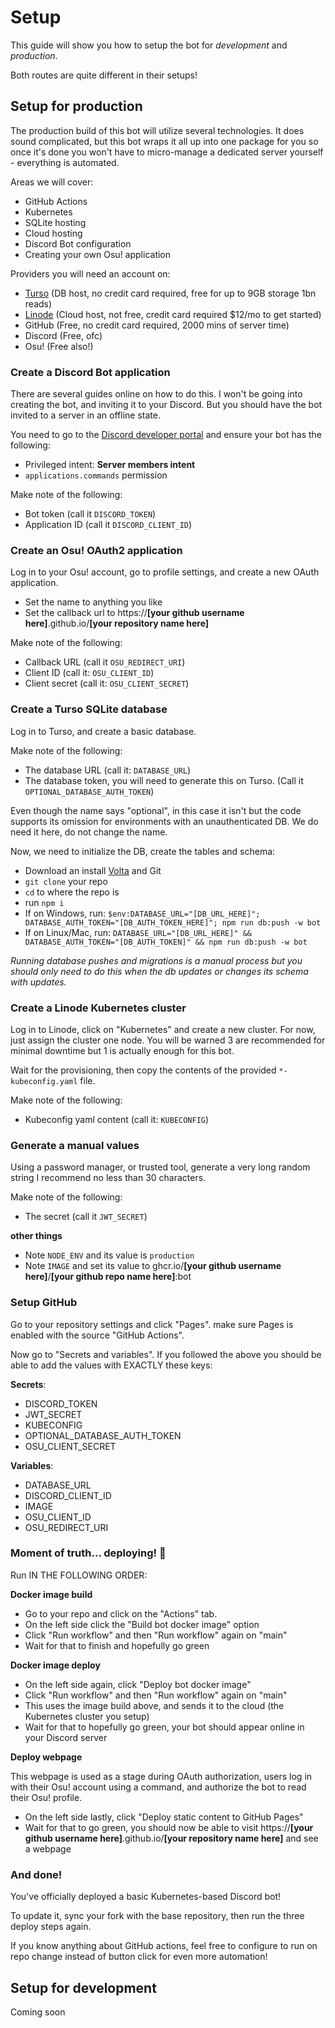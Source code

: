 # Setup

This guide will show you how to setup the bot for _development_ and _production_.

Both routes are quite different in their setups!

## Setup for production

The production build of this bot will utilize several technologies. It does sound complicated, but this bot wraps it all up into one package for you so once it's done you won't have to micro-manage a dedicated server yourself - everything is automated.

Areas we will cover:

- GitHub Actions
- Kubernetes
- SQLite hosting
- Cloud hosting
- Discord Bot configuration
- Creating your own Osu! application

Providers you will need an account on:

- <a href="https://turso.tech/" target="_blank">Turso</a> (DB host, no credit card required, free for up to 9GB storage 1bn reads)
- <a href="https://www.linode.com/" target="_blank">Linode</a> (Cloud host, not free, credit card required $12/mo to get started)
- GitHub (Free, no credit card required, 2000 mins of server time)
- Discord (Free, ofc)
- Osu! (Free also!)

### Create a Discord Bot application

There are several guides online on how to do this. I won't be going into creating the bot, and inviting it to your Discord. But you should have the bot invited to a server in an offline state.

You need to go to the <a href="https://discord.com/developers" target="_blank">Discord developer portal</a> and ensure your bot has the following:

- Privileged intent: **Server members intent**
- `applications.commands` permission

Make note of the following:

- Bot token (call it `DISCORD_TOKEN`)
- Application ID (call it `DISCORD_CLIENT_ID`)

### Create an Osu! OAuth2 application

Log in to your Osu! account, go to profile settings, and create a new OAuth application.

- Set the name to anything you like
- Set the callback url to https://**[your github username here]**.github.io/**[your repository name here]**

Make note of the following:

- Callback URL (call it `OSU_REDIRECT_URI`)
- Client ID (call it: `OSU_CLIENT_ID`)
- Client secret (call it: `OSU_CLIENT_SECRET`)

### Create a Turso SQLite database

Log in to Turso, and create a basic database.

Make note of the following:

- The database URL (call it: `DATABASE_URL`)
- The database token, you will need to generate this on Turso. (Call it `OPTIONAL_DATABASE_AUTH_TOKEN`)

Even though the name says "optional", in this case it isn't but the code supports its omission for environments with an unauthenticated DB. We do need it here, do not change the name.

Now, we need to initialize the DB, create the tables and schema:

- Download an install <a href="https://volta.sh/" target="_blank">Volta</a> and Git
- `git clone` your repo
- `cd` to where the repo is
- run `npm i`
- If on Windows, run: `$env:DATABASE_URL="[DB_URL_HERE]"; DATABASE_AUTH_TOKEN="[DB_AUTH_TOKEN_HERE]"; npm run db:push -w bot`
- If on Linux/Mac, run: `DATABASE_URL="[DB_URL_HERE]" && DATABASE_AUTH_TOKEN="[DB_AUTH_TOKEN]" && npm run db:push -w bot`

_Running database pushes and migrations is a manual process but you should only need to do this when the db updates or changes its schema with updates._

### Create a Linode Kubernetes cluster

Log in to Linode, click on "Kubernetes" and create a new cluster. For now, just assign the cluster one node. You will be warned 3 are recommended for minimal downtime but 1 is actually enough for this bot.

Wait for the provisioning, then copy the contents of the provided `*-kubeconfig.yaml` file.

Make note of the following:

- Kubeconfig yaml content (call it: `KUBECONFIG`)

### Generate a manual values

Using a password manager, or trusted tool, generate a very long random string I recommend no less than 30 characters.

Make note of the following:

- The secret (call it `JWT_SECRET`)

**other things**

- Note `NODE_ENV` and its value is `production`
- Note `IMAGE` and set its value to ghcr.io/**[your github username here]**/**[your github repo name here]**:bot

### Setup GitHub

Go to your repository settings and click "Pages". make sure Pages is enabled with the source "GitHub Actions".

Now go to "Secrets and variables". If you followed the above you should be able to add the values with EXACTLY these keys:

**Secrets**:

- DISCORD_TOKEN
- JWT_SECRET
- KUBECONFIG
- OPTIONAL_DATABASE_AUTH_TOKEN
- OSU_CLIENT_SECRET

**Variables**:

- DATABASE_URL
- DISCORD_CLIENT_ID
- IMAGE
- OSU_CLIENT_ID
- OSU_REDIRECT_URI

### Moment of truth... deploying! 🚀

Run IN THE FOLLOWING ORDER:

**Docker image build**

- Go to your repo and click on the "Actions" tab.
- On the left side click the "Build bot docker image" option
- Click "Run workflow" and then "Run workflow" again on "main"
- Wait for that to finish and hopefully go green

**Docker image deploy**

- On the left side again, click "Deploy bot docker image"
- Click "Run workflow" and then "Run workflow" again on "main"
- This uses the image build above, and sends it to the cloud (the Kubernetes cluster you setup)
- Wait for that to hopefully go green, your bot should appear online in your Discord server

**Deploy webpage**

This webpage is used as a stage during OAuth authorization, users log in with their Osu! account using a command, and authorize the bot to read their Osu! profile.

- On the left side lastly, click "Deploy static content to GitHub Pages"
- Wait for that to go green, you should now be able to visit https://**[your github username here]**.github.io/**[your repository name here]** and see a webpage

### And done!

You've officially deployed a basic Kubernetes-based Discord bot!

To update it, sync your fork with the base repository, then run the three deploy steps again.

If you know anything about GitHub actions, feel free to configure to run on repo change instead of button click for even more automation!

## Setup for development

Coming soon
